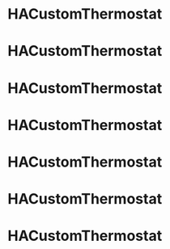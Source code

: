 # HACustomThermostat
# HACustomThermostat
# HACustomThermostat
# HACustomThermostat
# HACustomThermostat
# HACustomThermostat
# HACustomThermostat

